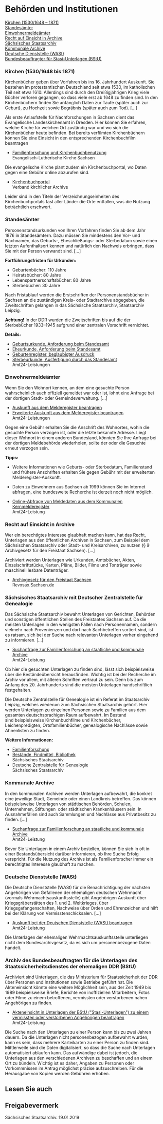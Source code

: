 # Behörden und Institutionen

[Kirchen (1530/1648 – 1871)](#Kirchen "Kirchen")   
[Standesämter   
Einwohnermeldeämter](#Einwohnermeldeaemter "Einwohnermeldeaemter")  
[Recht auf Einsicht in Archive](#Recht_auf_Einsicht "Recht_auf_Einsicht")   
[Sächsisches Staatsarchiv](#Staatsarchiv "Staatsarchiv")   
[Kommunale Archive](#Kommunale_Archive "Kommunale_Archive")  
[Deutsche Dienststelle (WASt)](#WASt "WASt")   
[Bundesbeauftragter für Stasi-Unterlagen (BStU)](#BStU "BStU")

### Kirchen (1530/1648 bis 1871)

Kirchenbücher geben über Vorfahren bis ins 16. Jahrhundert Auskunft. Sie bestehen im protestantischen Deutschland seit etwa 1530, im katholischen Teil seit etwa 1610. Allerdings sind durch den Dreißigjährigen Krieg viele Bücher verloren gegangen, so dass viele erst ab 1648 zu finden sind. In den Kirchenbüchern finden Sie anfänglich Daten zur Taufe (später auch zur Geburt), zu Hochzeit sowie Begräbnis (später auch zum Tod). [...]

Als erste Anlaufstelle für Nachforschungen in Sachsen dient das Evangelische Landeskirchenamt in Dresden. Hier können Sie erfahren, welche Kirche für welchen Ort zuständig war und wo sich die Kirchenbücher heute befinden. Bei bereits verfilmten Kirchenbüchern können Sie eine Einsicht in den entsprechenden Kirchenbuchfilm beantragen

* [Familienforschung und Kirchenbuchbenutzung](http://www.evlks.de/landeskirche/landeskirchenamt/682.html "Evangelisch-Lutherisches Landeskirchenamt Sachsen: Landeskirchenarchiv")  
   Evangelisch-Lutherische Kirche Sachsen

Die evangelische Kirche plant zudem ein Kirchenbuchportal, wo Daten gegen eine Gebühr online abzurufen sind.

* [Kirchenbuchportal](http://www.kirchenbuchportal.findbuch.net "Kirchenbuchportal")  
   Verband kirchlicher Archive

Leider sind in den Titeln der Verzeichnungseinheiten des Kirchenbuchportals fast aller Länder die Orte entfallen, was die Nutzung beträchtlich erschwert.

### Standesämter

Personenstandsurkunden von Ihren Vorfahren finden Sie ab dem Jahr 1876 in Standesämtern. Dazu müssen Sie mindestens den Vor- und Nachnamen, das Geburts-, Eheschließungs- oder Sterbedatum sowie einen letzten Aufenthaltsort kennen und natürlich den Nachweis erbringen, dass Sie mit der Person verwandt sind. [...]

**Fortführungsfristen für Urkunden:**

* Geburtenbücher: 110 Jahre
* Heiratsbücher: 80 Jahre
* Lebenspartnerschaftsbücher: 80 Jahre
* Sterbebücher: 30 Jahre

Nach Fristablauf werden die Erstschriften der Personenstandsbücher in Sachsen an die zuständigen Kreis- oder Stadtarchive abgegeben, die Zweitschriften gelangen in das Sächsische Staatsarchiv, Staatsarchiv Leipzig.

**Achtung!** In der DDR wurden die Zweitschriften bis auf die der Sterbebücher 1933–1945 aufgrund einer zentralen Vorschrift vernichtet.

**Details:**

* [Geburtsurkunde, Anforderung beim Standesamt](https://amt24dev.sachsen.de/zufi/leistungen/6000898)
* [Eheurkunde, Anforderung beim Standesamt](https://amt24dev.sachsen.de/zufi/leistungen/6000876)
* [Geburtenregister, beglaubigter Ausdruck](https://amt24dev.sachsen.de/zufi/leistungen/6000234)
* [Sterbeurkunde, Ausfertigung durch das Standesamt](https://amt24dev.sachsen.de/zufi/leistungen/6000897)  
   Amt24-Leistungen

### Einwohnermeldeämter

Wenn Sie den Wohnort kennen, an dem eine gesuchte Person wahrscheinlich auch offiziell gemeldet war oder ist, lohnt eine Anfrage bei der dortigen Stadt- oder Gemeindeverwaltung. [...]

* [Auskunft aus dem Melderegister beantragen](https://amt24dev.sachsen.de/zufi/leistungen/6000312)
* [Erweiterte Auskunft aus dem Melderegister beantragen](https://amt24dev.sachsen.de/zufi/leistungen/6001125)  
   Amt24-Leistungen

Gegen eine Gebühr erhalten Sie die Anschrift des Wohnortes, wohin die gesuchte Person verzogen ist, oder die letzte bekannte Adresse. Liegt dieser Wohnort in einem anderen Bundesland, könnten Sie Ihre Anfrage bei der dortigen Meldebehörde wiederholen, sollte der oder die Gesuchte erneut verzogen sein.

**Tipps:**

* Weitere Informationen wie Geburts- oder Sterbedatum, Familienstand und frühere Anschriften erhalten Sie gegen Gebühr mit der erweiterten Melderegister-Auskunft.
* Daten zu Einwohnern aus Sachsen ab 1999 können Sie im Internet abfragen, eine bundesweite Recherche ist derzeit noch nicht möglich.

* [Online-Abfrage von Meldedaten aus dem Kommunalen Kernmelderegister](https://amt24dev.sachsen.de/zufi/leistungen/6001141)  
   Amt24-Leistung

### Recht auf Einsicht in Archive

Wer ein berechtigtes Interesse glaubhaft machen kann, hat das Recht, Unterlagen aus den öffentlichen Archiven in Sachsen, zum Beispiel dem Sächsischen Staatsarchiv oder Stadt- und Kreisarchiven, zu nutzen (§ 9 Archivgesetz für den Freistaat Sachsen). [...]

Archiviert werden Unterlagen wie Urkunden, Amtsbücher, Akten, Einzelschriftstücke, Karten, Pläne, Bilder, Filme und Tonträger sowie maschinell lesbare Datenträger.

* [Archivgesetz für den Freistaat Sachsen](https://www.revosax.sachsen.de/vorschrift/2628-SaechsArchivG "REVOSax: Archivgesetz für den Freistaat Sachsen")  
   Revosax.Sachsen.de

### Sächsisches Staatsarchiv mit Deutscher Zentralstelle für Genealogie

Das Sächsische Staatsarchiv bewahrt Unterlagen von Gerichten, Behörden und sonstigen öffentlichen Stellen des Freistaates Sachsen auf. Da die meisten Unterlagen in den wenigsten Fällen nach Personennamen, sondern vielmehr nach Provenienzen und dort nach Sachbetreffen sortiert sind, ist es ratsam, sich bei der Suche nach relevanten Unterlagen vorher eingehend zu informieren. [...]

* [Suchanfrage zur Familienforschung an staatliche und kommunale Archive](https://amt24dev.sachsen.de/zufi/leistungen/6000479)  
   Amt24-Leistung

Ob hier die gesuchten Unterlagen zu finden sind, lässt sich beispielsweise über die Beständeübersicht herausfinden. Wichtig ist bei der Recherche im Archiv vor allem, mit älteren Schriften vertraut zu sein. Denn bis zum Anfang des 20. Jahrhunderts sind die meisten Unterlagen handschriftlich festgehalten.

Die Deutsche Zentralstelle für Genealogie ist ein Referat im Staatsarchiv Leipzig, welches wiederum zum Sächsischen Staatsarchiv gehört. Hier werden Unterlagen zu einzelnen Personen sowie zu Familien aus dem gesamten deutschsprachigen Raum aufbewahrt. Im Bestand sind beispielsweise Kirchenbuchfilme und Kirchenbücher, Leichenpredigten, Ortsfamilienbücher, genealogische Nachlässe sowie  Ahnenlisten zu finden.

**Weitere Informationen:**

* [Familienforschung](http://www.archiv.sachsen.de/personen-und-familienforschung.html "Archivwesen, sachsen.de")
* [Bestände, Findmittel, Bibliothek](http://www.archiv.sachsen.de/unsere-bestaende.html "Archiv-Suche, sachsen.de")  
   Sächsisches Staatsarchiv
* [Deutsche Zentralstelle für Genealogie](http://staatsarchiv.sachsen.de/staatsarchiv-leipzig-3992.html "Sächsisches Staatsarchiv: Verwaltungsportal")  
   Sächsisches Staatsarchiv

### Kommunale Archive

In den kommunalen Archiven werden Unterlagen aufbewahrt, die konkret eine jeweilige Stadt, Gemeinde oder einen Landkreis betreffen. Das können beispielsweise Unterlagen von städtischen Behörden, Schulen, Unternehmen, Stiftungen  oder städtischen Krankenhäusern sein. In Ausnahmefällen sind auch Sammlungen und Nachlässe aus Privatbesitz zu finden. [...]

* [Suchanfrage zur Familienforschung an staatliche und kommunale Archive](https://amt24dev.sachsen.de/zufi/leistungen/6000479)  
   Amt24-Leistung

Bevor Sie Unterlagen in einem Archiv bestellen, können Sie sich in oft in einer Bestandsübersicht darüber informieren, ob Ihre Suche Erfolg verspricht. Für die Nutzung des Archivs ist als Familienforscher immer ein berechtigtes Interesse glaubhaft zu machen.

### Deutsche Dienststelle (WASt)

Die Deutsche Dienststelle (WASt) für die Benachrichtigung der nächsten Angehörigen von Gefallenen der ehemaligen deutschen Wehrmacht (vormals Wehrmachtsauskunftsstelle) gibt Angehörigen Auskunft über Kriegsgräberstätten des 1. und 2. Weltkrieges, über Kriegsgefangenschaften, Nachweise über Orden und Ehrenzeichen und hilft bei der Klärung von Vermisstenschicksalen. [...]

* [Auskunft bei der Deutschen Dienststelle (WASt) beantragen](https://amt24dev.sachsen.de/zufi/leistungen/6001031)  
   Amt24-Leistung

Die Unterlagen der ehemaligen Wehrmachtsauskunftsstelle unterliegen nicht dem Bundesarchivgesetz, da es sich um personenbezogene Daten handelt.

### Archiv des Bundesbeauftragten für die Unterlagen des Staatssicherheitsdienstes der ehemaligen DDR (BStU)

Archiviert sind Unterlagen, die das Ministerium für Staatssicherheit der DDR über Personen und Institutionen sowie Betriebe geführt hat. Die Akteneinsicht könnte eine weitere Möglichkeit sein, aus der Zeit 1949 bis 1989 beispielsweise Briefe, Berichte von inoffiziellen Mitarbeitern, Fotos oder Filme zu einem betroffenen, vermissten oder verstorbenen nahen Angehörigen zu finden.

* [Akteneinsicht in Unterlagen der BStU ("Stasi-Unterlagen") zu einem vermissten oder verstorbenen Angehörigen beantragen](https://amt24dev.sachsen.de/zufi/leistungen/6001032)  
   Amt24-Leistung

Die Suche nach den Unterlagen zu einer Person kann bis zu zwei Jahren dauern. Da die Unterlagen nicht personenbezogen aufbewahrt wurden, kann es sein, dass mehrere Karteikarten zu einer Person zu finden sind. Mittlerweile sind die Daten digitalisiert, so dass die Suche nach Unterlagen automatisiert ablaufen kann. Das aufwändige dabei ist jedoch, die Unterlagen aus den verschiedenen Archiven zu beschaffen und an einem Ort zu bündeln. Wichtig ist es daher, Angaben zu Personen oder Vorkommnissen im Antrag möglichst präzise aufzuschreiben. Für die Herausgabe von Kopien werden Gebühren erhoben.

## Lesen Sie auch

## Freigabevermerk

Sächsisches Staatsarchiv. 19.01.2019
